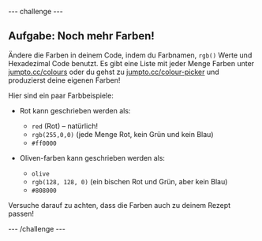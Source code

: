 --- challenge ---
## Aufgabe: Noch mehr Farben!
Ändere die Farben in deinem Code, indem du Farbnamen, `rgb()` Werte und Hexadezimal Code benutzt. Es gibt eine Liste mit jeder Menge Farben unter <a href="http://jumpto.cc/colours" target="_blank">jumpto.cc/colours</a> oder du gehst zu <a href="http://jumpto.cc/colour-picker" target="_blank">jumpto.cc/colour-picker</a> und produzierst deine eigenen Farben!

Hier sind ein paar Farbbeispiele:

+ Rot kann geschrieben werden als:
	+ `red` (Rot) – natürlich! 
	+ `rgb(255,0,0)` (jede Menge Rot, kein Grün und kein Blau)
	+ `#ff0000`

+ Oliven-farben kann geschrieben werden als:
	+ `olive`
	+ `rgb(128, 128, 0)` (ein bischen Rot und Grün, aber kein Blau)
	+ `#808000`

Versuche darauf zu achten, dass die Farben auch zu deinem Rezept passen!



--- /challenge ---